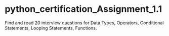 # python_certification_Assignment_1.1
Find and read 20 interview questions for Data Types, Operators, Conditional Statements, Looping Statements, Functions.
